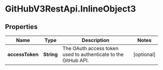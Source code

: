 # GitHubV3RestApi.InlineObject3

## Properties

Name | Type | Description | Notes
------------ | ------------- | ------------- | -------------
**accessToken** | **String** | The OAuth access token used to authenticate to the GitHub API. | [optional] 


